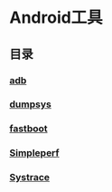 # Android工具

## 目录

### [adb](./adb/adb.md)

### [dumpsys](./dumpsys/dumpsys.md)

### [fastboot](./fastboot/fastboot.md)

### [Simpleperf](./simpleperf/simpleperf.md)

### [Systrace](./systrace/systrace.md)
